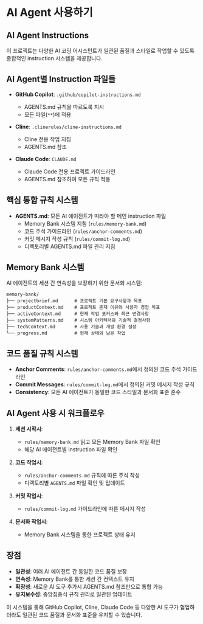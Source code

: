 # AI Agent 사용하기

## AI Agent Instructions

이 프로젝트는 다양한 AI 코딩 어시스턴트가 일관된 품질과 스타일로 작업할 수 있도록 종합적인 instruction 시스템을 제공합니다.

## AI Agent별 Instruction 파일들

- **GitHub Copilot**: `.github/copilot-instructions.md`
  - AGENTS.md 규칙을 따르도록 지시
  - 모든 파일(`**`)에 적용

- **Cline**: `.clinerules/cline-instructions.md`
  - Cline 전용 작업 지침
  - AGENTS.md 참조

- **Claude Code**: `CLAUDE.md`
  - Claude Code 전용 프로젝트 가이드라인
  - AGENTS.md 참조하여 모든 규칙 적용

## 핵심 통합 규칙 시스템

- **AGENTS.md**: 모든 AI 에이전트가 따라야 할 메인 instruction 파일
  - Memory Bank 시스템 지침 (`rules/memory-bank.md`)
  - 코드 주석 가이드라인 (`rules/anchor-comments.md`)  
  - 커밋 메시지 작성 규칙 (`rules/commit-log.md`)
  - 디렉토리별 AGENTS.md 파일 관리 지침

## Memory Bank 시스템

AI 에이전트의 세션 간 연속성을 보장하기 위한 문서화 시스템:

```
memory-bank/
├── projectbrief.md      # 프로젝트 기본 요구사항과 목표
├── productContext.md    # 프로젝트 존재 이유와 사용자 경험 목표
├── activeContext.md     # 현재 작업 포커스와 최근 변경사항
├── systemPatterns.md    # 시스템 아키텍처와 기술적 결정사항
├── techContext.md       # 사용 기술과 개발 환경 설정
└── progress.md          # 현재 상태와 남은 작업
```

## 코드 품질 규칙 시스템

- **Anchor Comments**: `rules/anchor-comments.md`에서 정의된 코드 주석 가이드라인
- **Commit Messages**: `rules/commit-log.md`에서 정의된 커밋 메시지 작성 규칙
- **Consistency**: 모든 AI 에이전트가 동일한 코드 스타일과 문서화 표준 준수

## AI Agent 사용 시 워크플로우

1. **세션 시작시**: 
   - `rules/memory-bank.md` 읽고 모든 Memory Bank 파일 확인
   - 해당 AI 에이전트별 instruction 파일 확인

2. **코드 작업시**: 
   - `rules/anchor-comments.md` 규칙에 따른 주석 작성
   - 디렉토리별 `AGENTS.md` 파일 확인 및 업데이트

3. **커밋 작업시**: 
   - `rules/commit-log.md` 가이드라인에 따른 메시지 작성

4. **문서화 작업시**:
   - Memory Bank 시스템을 통한 프로젝트 상태 유지

## 장점

- **일관성**: 여러 AI 에이전트 간 동일한 코드 품질 보장
- **연속성**: Memory Bank를 통한 세션 간 컨텍스트 유지
- **확장성**: 새로운 AI 도구 추가시 AGENTS.md 참조만으로 통합 가능
- **유지보수성**: 중앙집중식 규칙 관리로 일관된 업데이트

이 시스템을 통해 GitHub Copilot, Cline, Claude Code 등 다양한 AI 도구가 협업하더라도 일관된 코드 품질과 문서화 표준을 유지할 수 있습니다.
